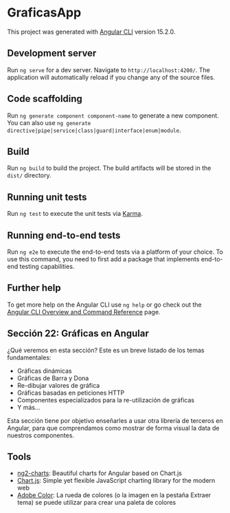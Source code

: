 # GraficasApp

This project was generated with [Angular CLI](https://github.com/angular/angular-cli) version 15.2.0.

## Development server

Run `ng serve` for a dev server. Navigate to `http://localhost:4200/`. The application will automatically reload if you change any of the source files.

## Code scaffolding

Run `ng generate component component-name` to generate a new component. You can also use `ng generate directive|pipe|service|class|guard|interface|enum|module`.

## Build

Run `ng build` to build the project. The build artifacts will be stored in the `dist/` directory.

## Running unit tests

Run `ng test` to execute the unit tests via [Karma](https://karma-runner.github.io).

## Running end-to-end tests

Run `ng e2e` to execute the end-to-end tests via a platform of your choice. To use this command, you need to first add a package that implements end-to-end testing capabilities.

## Further help

To get more help on the Angular CLI use `ng help` or go check out the [Angular CLI Overview and Command Reference](https://angular.io/cli) page.

## Sección 22: Gráficas en Angular

¿Qué veremos en esta sección?
Este es un breve listado de los temas fundamentales:

- Gráficas dinámicas
- Gráficas de Barra y Dona
- Re-dibujar valores de gráfica
- Gráficas basadas en peticiones HTTP
- Componentes especializados para la re-utilización de gráficas
- Y más...

Esta sección tiene por objetivo enseñarles a usar otra librería de terceros en Angular, para que comprendamos como mostrar de forma visual la data de nuestros componentes.

## Tools

- [ng2-charts](https://valor-software.com/ng2-charts/): Beautiful charts for Angular based on Chart.js
- [Chart.js](https://www.chartjs.org/): Simple yet flexible JavaScript charting library for the modern web
- [Adobe Color](https://color.adobe.com/es/create/color-wheel): La rueda de colores (o la imagen en la pestaña Extraer tema) se puede utilizar para crear una paleta de colores
